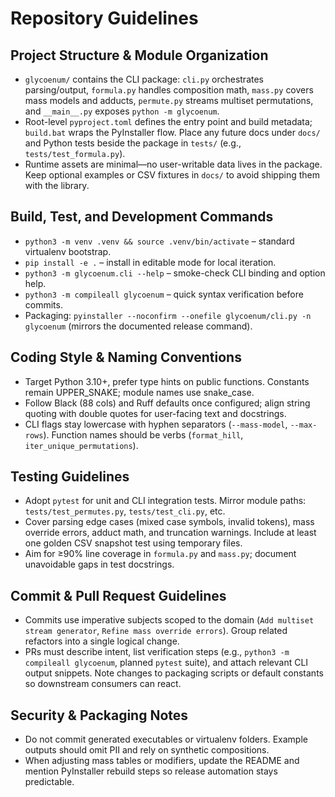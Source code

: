 # Repository Guidelines

## Project Structure & Module Organization
- `glycoenum/` contains the CLI package: `cli.py` orchestrates parsing/output, `formula.py` handles composition math, `mass.py` covers mass models and adducts, `permute.py` streams multiset permutations, and `__main__.py` exposes `python -m glycoenum`.
- Root-level `pyproject.toml` defines the entry point and build metadata; `build.bat` wraps the PyInstaller flow. Place any future docs under `docs/` and Python tests beside the package in `tests/` (e.g., `tests/test_formula.py`).
- Runtime assets are minimal—no user-writable data lives in the package. Keep optional examples or CSV fixtures in `docs/` to avoid shipping them with the library.

## Build, Test, and Development Commands
- `python3 -m venv .venv && source .venv/bin/activate` – standard virtualenv bootstrap.
- `pip install -e .` – install in editable mode for local iteration.
- `python3 -m glycoenum.cli --help` – smoke-check CLI binding and option help.
- `python3 -m compileall glycoenum` – quick syntax verification before commits.
- Packaging: `pyinstaller --noconfirm --onefile glycoenum/cli.py -n glycoenum` (mirrors the documented release command).

## Coding Style & Naming Conventions
- Target Python 3.10+, prefer type hints on public functions. Constants remain UPPER_SNAKE; module names use snake_case.
- Follow Black (88 cols) and Ruff defaults once configured; align string quoting with double quotes for user-facing text and docstrings.
- CLI flags stay lowercase with hyphen separators (`--mass-model`, `--max-rows`). Function names should be verbs (`format_hill`, `iter_unique_permutations`).

## Testing Guidelines
- Adopt `pytest` for unit and CLI integration tests. Mirror module paths: `tests/test_permutes.py`, `tests/test_cli.py`, etc.
- Cover parsing edge cases (mixed case symbols, invalid tokens), mass override errors, adduct math, and truncation warnings. Include at least one golden CSV snapshot test using temporary files.
- Aim for ≥90% line coverage in `formula.py` and `mass.py`; document unavoidable gaps in test docstrings.

## Commit & Pull Request Guidelines
- Commits use imperative subjects scoped to the domain (`Add multiset stream generator`, `Refine mass override errors`). Group related refactors into a single logical change.
- PRs must describe intent, list verification steps (e.g., `python3 -m compileall glycoenum`, planned `pytest` suite), and attach relevant CLI output snippets. Note changes to packaging scripts or default constants so downstream consumers can react.

## Security & Packaging Notes
- Do not commit generated executables or virtualenv folders. Example outputs should omit PII and rely on synthetic compositions.
- When adjusting mass tables or modifiers, update the README and mention PyInstaller rebuild steps so release automation stays predictable.
